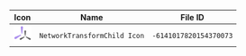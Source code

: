 | Icon | Name | File ID |
| ---  | ---  | ---     |
| ![](NetworkTransformChild%20Icon.png) | `NetworkTransformChild Icon` | `-6141017820154370073` |

